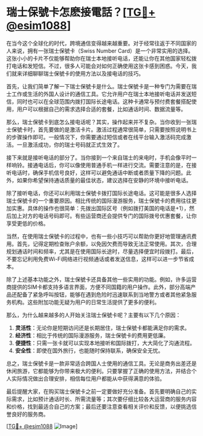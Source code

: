 # 瑞士保號卡怎麽接電話？[[TG💪+ @esim1088](https://t.me/s/esim1088)]

在当今这个全球化的时代，跨境通信变得越来越重要。对于经常往返于不同国家的人来说，拥有一张瑞士保號卡（Swiss Number Card）是一个非常实用的选择。这张小小的卡片不仅能够帮助你在瑞士本地接听电话，还能让你在其他国家轻松拨打电话和发短信。不过，很多人可能会对如何正确使用这张卡感到困惑。今天，我们就来详细聊聊瑞士保號卡的使用方法以及接电话的技巧。

首先，让我们简单了解一下瑞士保號卡是什么。瑞士保號卡是一种专门为需要在瑞士工作或生活的外国人设计的通信工具。它允许用户在瑞士本地接听电话并发送短信，同时也可以在全球范围内拨打国际长途电话。这种卡通常与预付费套餐搭配使用，用户可以根据自己的需求选择合适的套餐，比如通话时间、数据流量等。

那么，瑞士保號卡到底怎么接电话呢？其实，操作起来并不复杂。当你收到一张瑞士保號卡时，首先要做的是激活卡片。激活过程通常很简单，只需要按照说明书上的步骤操作即可。一般情况下，你需要通过短信或者在线平台输入激活码完成激活。一旦激活成功，你的瑞士号码就正式生效了。

接下来就是接听电话的部分了。当你接到一个来自瑞士的来电时，手机会像平时一样响铃。接通电话后，你可以像使用普通手机一样进行交流。需要注意的是，在接听电话时，确保手机信号良好，这样可以避免通话中断或者质量下降的问题。此外，如果你希望保持通话质量的最佳状态，建议选择在安静的环境中接听电话。

除了接听电话，你还可以利用瑞士保號卡拨打国际长途电话。这可能是很多人选择瑞士保號卡的一个重要原因。相比传统的国际漫游服务，瑞士保號卡的费用往往更加实惠。具体的操作也很简单：先拨出国际区号（例如拨打美国的电话是+1），然后加上对方的电话号码即可。有些运营商还会提供专门的国际拨号优惠套餐，让你享受更低的价格。

当然，在使用瑞士保號卡的过程中，也有一些小技巧可以帮助你更好地管理通讯费用。首先，记得定期检查账户余额，以免因欠费而导致无法正常使用。其次，合理规划通话时间和频率，尤其是在使用国际长途时，尽量选择便宜时段拨打。最后，不要忘记利用免费Wi-Fi网络进行视频通话或者发送信息，这样可以进一步节省成本。

除了上述基本功能之外，瑞士保號卡还具备其他一些实用的功能。例如，许多运营商提供的SIM卡都支持多语言界面，方便不同国籍的用户操作。此外，部分高端产品还配备了紧急呼叫按钮，能够在遇到危险时迅速联系到当地警方或者其他紧急服务机构。这些附加功能无疑为用户的日常生活提供了更多的便利。

那么，为什么越来越多的人开始关注瑞士保號卡呢？主要有以下几个原因：

1. **灵活性**：无论你是短期访问还是长期居住，瑞士保號卡都能满足你的需求。
2. **经济性**：相比于传统的国际漫游服务，瑞士保號卡的费用更低廉。
3. **便捷性**：只需一张卡就可以实现本地接听和国际拨打，大大简化了沟通流程。
4. **安全性**：即使在国外旅行，也能随时保持联系，确保安全无忧。

总之，瑞士保號卡是一款非常适合跨国人士使用的通信工具。无论是商务出差还是休闲旅游，它都能够为你带来极大的便利。只要掌握了正确的使用方法，并结合个人实际情况做出合理安排，相信每位用户都能从中获得满意的体验。

最后提醒大家，在购买瑞士保號卡之前一定要做好充分准备。首先要明确自己的实际需求，比如预计通话时长、所需流量等；其次要仔细比较各大运营商的服务内容和价格，找到最适合自己的方案；最后还要注意查看相关评价和反馈，以便挑选信誉良好的服务商。

[[TG💪+ @esim1088](https://t.me/s/esim1088) ![Image](https://i.postimg.cc/4NQfJmqS/Snipaste-2025-05-13-00-14-12.png)]